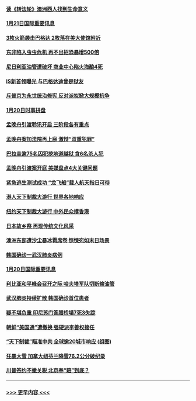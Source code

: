 #### [读《转法轮》澳洲西人找到生命意义](../pages/prog202/a102757465.md?t=01212011) 
#### [1月21日国际重要讯息](../pages/prog202/a102757450.md?t=01212011) 
#### [3枚火箭袭击巴格达 2枚落在美大使馆附近](../pages/prog202/a102757310.md?t=01212011) 
#### [东非陷入虫虫危机 再不出招恐暴增500倍](../pages/prog202/a102757295.md?t=01212011) 
#### [尼日利亚油管遭破坏 商业中心陷火海酿4死](../pages/prog202/a102757272.md?t=01212011) 
#### [IS新首领曝光 与巴格达迪曾是狱友](../pages/prog202/a102757122.md?t=01212011) 
#### [斥普京为永世统治修宪 反对派拟掀大规模抗争](../pages/prog202/a102757022.md?t=01212011) 
#### [1月20日时事拼盘](../pages/prog202/a102757036.md?t=01212011) 
#### [孟晚舟引渡聆讯开启 三阶段各有重点](../pages/prog202/a102757006.md?t=01212011) 
#### [孟晚舟案加法院再上庭 激辩“双重犯罪”](../pages/prog202/a102756996.md?t=01212011) 
#### [巴拉圭逾75名囚犯挖地道越狱 含6名杀人犯](../pages/prog202/a102756968.md?t=01212011) 
#### [孟晚舟引渡案开庭 美媒盘点4大关键问题](../pages/prog202/a102756917.md?t=01212011) 
#### [紧急逃生测试成功 “龙飞船”载人航天指日可待](../pages/prog202/a102756957.md?t=01212011) 
#### [港人天下制裁大游行 世界各地响应](../pages/prog202/a102756878.md?t=01212011) 
#### [纽约天下制裁大游行 中外民众撑香港](../pages/prog202/a102756875.md?t=01212011) 
#### [日本故乡祭 再现传统文化风采](../pages/prog202/a102756778.md?t=01212011) 
#### [澳洲东部遭沙尘暴冰雹席卷 惊悚宛如末日场景](../pages/prog202/a102756630.md?t=01212011) 
#### [韩国确诊一武汉肺炎病例](../pages/prog202/a102756696.md?t=01212011) 
#### [1月20日国际重要讯息](../pages/prog202/a102756640.md?t=01212011) 
#### [利比亚和平峰会召开之际 哈夫塔军队切断输油管](../pages/prog202/a102756580.md?t=01212011) 
#### [武汉肺炎持续扩散 韩国确诊首位患者](../pages/prog202/a102756566.md?t=01212011) 
#### [疑不堪负重 印尼苏门答腊桥塌7死3失踪](../pages/prog202/a102756559.md?t=01212011) 
#### [朝鲜“美国通”遭撤换 强硬派李善权接任](../pages/prog202/a102756380.md?t=01212011) 
#### [“天下制裁”瞄准中共 全球逾20城市响应 (组图)](../pages/prog202/a102756496.md?t=01212011) 
#### [狂暴大雪 加拿大纽芬兰降雪76.2公分破纪录](../pages/prog202/a102756447.md?t=01212011) 
#### [川普签约不撤关税 北京奉“赔”到底？](../pages/prog202/a102756354.md?t=01212011) 

----
#### [ >>> 更早内容 <<< ](../indexes/prog202-earlier.md)
